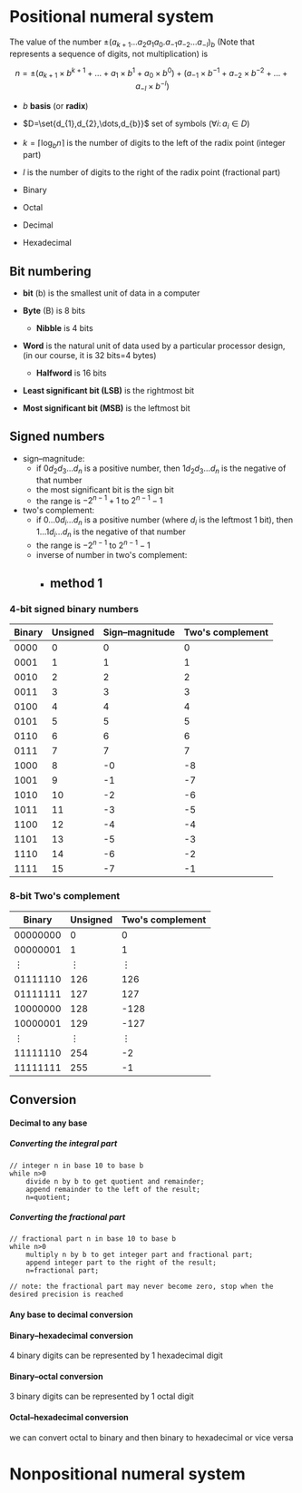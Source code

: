 # Positional numeral system

The value of the number $\pm(a_{k+1}\dots a_{2}a_{1}a_{0}.a_{-1}a_{-2}\dots a_{-l})_{b}$ (Note that represents a sequence of digits, not multiplication) is 
 
$$n=\pm \Big(a_{k+1}\times b^{k+1}+\dots+a_{1}\times b^{1}+a_{0}\times b^{0}\Big)+\Big(a_{-1}\times b^{-1}+a_{-2}\times b^{-2}+\dots+a_{-l}\times b^{-l} \Big)$$

- $b$ **basis** (or **radix**)
- $D=\set{d_{1},d_{2},\dots,d_{b}}$ set of symbols ($\displaystyle  \forall i\colon a_{i}\in D$)
- $k=\lceil {\log_{b}n} \rceil$ is the number of digits to the left of the radix point (integer part)
- $l$ is the number of digits to the right of the radix point (fractional part)

- Binary
- Octal	
- Decimal
- Hexadecimal


## Bit numbering

- **bit** (b) is the smallest unit of data in a computer
- **Byte** (B) is 8 bits
	- **Nibble** is 4 bits
- **Word** is the natural unit of data used by a particular processor design, (in our course, it is 32 bits=4 bytes)
	- **Halfword** is 16 bits

- **Least significant bit (LSB)** is the rightmost bit
- **Most significant bit (MSB)** is the leftmost bit

## Signed numbers

- sign–magnitude:
	- if $0d_2d_3\dots d_n$ is a positive number, then $1d_2d_3\dots d_n$ is the negative of that number
	- the most significant bit is the sign bit
	- the range is $-2^{n-1}+1$ to $2^{n-1}-1$
- two's complement:
	- if $0\dots 0 d_i\dots d_n$ is a positive number (where $d_i$ is the leftmost 1 bit), then $1\dots 1 d_i\dots d_n$ is the negative of that number 
	- the range is $-2^{n-1}$ to $2^{n-1}-1$
	- inverse of number in two's complement:
		- method 1
			- 

### 4-bit signed binary numbers

| Binary | Unsigned | Sign–magnitude | Two's complement |
| ------ | -------- | -------------- | ---------------- |
| 0000   | 0        | 0              | 0                |
| 0001   | 1        | 1              | 1                |
| 0010   | 2        | 2              | 2                |
| 0011   | 3        | 3              | 3                |
| 0100   | 4        | 4              | 4                |
| 0101   | 5        | 5              | 5                |
| 0110   | 6        | 6              | 6                |
| 0111   | 7        | 7              | 7                |
| 1000   | 8        | -0             | -8               |
| 1001   | 9        | -1             | -7               |
| 1010   | 10       | -2             | -6               |
| 1011   | 11       | -3             | -5               |
| 1100   | 12       | -4             | -4               |
| 1101   | 13       | -5             | -3               |
| 1110   | 14       | -6             | -2               |
| 1111   | 15       | -7             | -1               |


### 8-bit Two's complement

| Binary | Unsigned | Two's complement |
| ------ | -------- | ---------------- |
| 00000000 | 0        | 0                |
| 00000001 | 1        | 1                |
| $\vdots$ | $\vdots$ | $\vdots$         |
| 01111110 | 126      | 126              |
| 01111111 | 127      | 127              |
| 10000000 | 128      | -128             |
| 10000001 | 129      | -127             |
| $\vdots$ | $\vdots$ | $\vdots$         |
| 11111110 | 254      | -2               |
| 11111111 | 255      | -1               |





## Conversion 

#### Decimal to any base 

##### Converting the integral part 

```
// integer n in base 10 to base b
while n>0
	divide n by b to get quotient and remainder;
	append remainder to the left of the result;
	n=quotient;
```

##### Converting the fractional part 

```
// fractional part n in base 10 to base b
while n>0
	multiply n by b to get integer part and fractional part;
	append integer part to the right of the result;
	n=fractional part;

// note: the fractional part may never become zero, stop when the desired precision is reached
```

#### Any base to decimal conversion 




#### Binary–hexadecimal conversion

4 binary digits can be represented by 1 hexadecimal digit

#### Binary–octal conversion

3 binary digits can be represented by 1 octal digit

#### Octal–hexadecimal conversion

we can convert octal to binary and then binary to hexadecimal or vice versa

# Nonpositional numeral system